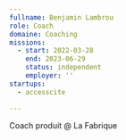 ```yaml
---
fullname: Benjamin Lambrou
role: Coach
domaine: Coaching
missions:
  - start: 2022-03-28
    end: 2023-06-29
    status: independent
    employer: ''
startups:
  - accesscite

---
```


Coach produit @ La Fabrique
